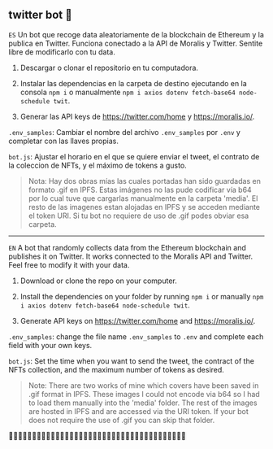 ## twitter bot :robot:


`ES` 
Un bot que recoge data aleatoriamente de la blockchain de Ethereum y la publica en Twitter. Funciona conectado a la API de Moralis y Twitter. Sentite libre de modificarlo con tu data. 

1. Descargar o clonar el repositorio en tu computadora.

2. Instalar las dependencias en la carpeta de destino ejecutando en la consola `npm i` o manualmente `npm i axios dotenv fetch-base64 node-schedule twit`.

3. Generar las API keys de https://twitter.com/home y https://moralis.io/. 

`.env_samples`: Cambiar el nombre del archivo `.env_samples` por `.env` y completar con las llaves propias.

`bot.js`: Ajustar el horario en el que se quiere enviar el tweet, el contrato de la coleccion de NFTs, y el máximo de tokens a gusto.

>Nota: Hay dos obras mías las cuales portadas han sido guardadas en formato .gif en IPFS. Estas imágenes no las pude codificar vía b64 por lo cual tuve que cargarlas manualmente en la carpeta 'media'. El resto de las imagenes estan alojadas en IPFS y se acceden mediante el token URI. Si tu bot no requiere de uso de .gif podes obviar esa carpeta.


---


`EN` 
A bot that randomly collects data from the Ethereum blockchain and publishes it on Twitter. It works connected to the Moralis API and Twitter. Feel free to modify it with your data. 

1. Download or clone the repo on your computer.

2. Install the dependencies on your folder by running `npm i` or manually `npm i axios dotenv fetch-base64 node-schedule twit`.

3. Generate API keys on <https://twitter.com/home> and https://moralis.io/. 

`.env_samples`: change the file name `.env_samples` to `.env` and complete each field with your own keys.

`bot.js`: Set the time when you want to send the tweet, the contract of the NFTs collection, and the maximum number of tokens as desired.

>Note: There are two works of mine which covers have been saved in .gif format in IPFS. These images I could not encode via b64 so I had to load them manually into the 'media' folder. The rest of the images are hosted in IPFS and are accessed via the URI token. If your bot does not require the use of .gif you can skip that folder.

:satellite::satellite::satellite::satellite::satellite::satellite::satellite::satellite::satellite::satellite::satellite::satellite::satellite::satellite::satellite::satellite::satellite::satellite::satellite::satellite::satellite::satellite::satellite::satellite::satellite::satellite::satellite::satellite::satellite::satellite::satellite::satellite::satellite::satellite::satellite::satellite::satellite::satellite: